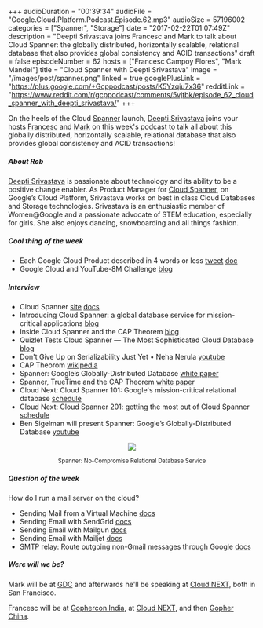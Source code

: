 +++
audioDuration = "00:39:34"
audioFile = "Google.Cloud.Platform.Podcast.Episode.62.mp3"
audioSize = 57196002
categories = ["Spanner", "Storage"]
date = "2017-02-22T01:07:49Z"
description = "Deepti Srivastava joins Francesc and Mark to talk about Cloud Spanner: the globally distributed, horizontally scalable, relational database that also provides global consistency and ACID transactions"
draft = false
episodeNumber = 62
hosts = ["Francesc Campoy Flores", "Mark Mandel"]
title = "Cloud Spanner with Deepti Srivastava"
image = "/images/post/spanner.png"
linked = true
googlePlusLink = "https://plus.google.com/+Gcppodcast/posts/K5Yzqiu7x36"
redditLink = "https://www.reddit.com/r/gcppodcast/comments/5vjtbk/episode_62_cloud_spanner_with_deepti_srivastava/"
+++

On the heels of the Cloud [Spanner](https://cloudplatform.googleblog.com/2017/02/introducing-Cloud-Spanner-a-global-database-service-for-mission-critical-applications.html) 
launch, [Deepti Srivastava](https://twitter.com/TheDeepti) joins your hosts [Francesc](https://twitter.com/francesc) and [Mark](https://twitter.com/Neurotic)
on this week's podcast to talk all about this globally distributed, horizontally scalable, relational database that also provides global consistency
and ACID transactions!

<!--more-->

##### About Rob

[Deepti Srivastava](https://twitter.com/TheDeepti) is passionate about technology and its ability to be a positive change enabler. 
As Product Manager for [Cloud Spanner](https://cloud.google.com/spanner/), on Google’s Cloud Platform, Srivastava works on best in class 
Cloud Databases and Storage technologies. Srivastava is an enthusiastic member of Women@Google and a 
passionate advocate of STEM education, especially for girls. She also enjoys dancing, snowboarding and all things fashion.

##### Cool thing of the week

- Each Google Cloud Product described in 4 words or less [tweet](https://twitter.com/gregsramblings/status/832223967096090624) [doc](https://docs.google.com/spreadsheets/d/1yf4hTH6J7qLiP5TLtykqWwJpj-XS3DNObchMdeDVJlE/edit) 
- Google Cloud and YouTube-8M Challenge [blog](https://cloud.google.com/blog/big-data/2017/02/google-cloud-and-youtube-8m-challenge-predict-youtube-video-tags-for-a-chance-to-win-up-to-30k)

##### Interview

- Cloud Spanner [site](https://cloud.google.com/spanner/) [docs](https://cloud.google.com/spanner/docs/)
- Introducing Cloud Spanner: a global database service for mission-critical applications [blog](https://cloudplatform.googleblog.com/2017/02/introducing-Cloud-Spanner-a-global-database-service-for-mission-critical-applications.html)
- Inside Cloud Spanner and the CAP Theorem [blog](https://cloudplatform.googleblog.com/2017/02/inside-Cloud-Spanner-and-the-CAP-Theorem.html)
- Quizlet Tests Cloud Spanner — The Most Sophisticated Cloud Database [blog](https://quizlet.com/blog/quizlet-cloud-spanner)
- Don't Give Up on Serializability Just Yet • Neha Nerula [youtube](https://www.youtube.com/watch?v=utl3RyJE5SI)
- CAP Theorom [wikipedia](https://en.wikipedia.org/wiki/CAP_theorem)
- Spanner: Google’s Globally-Distributed Database [white paper](https://research.google.com/archive/spanner.html)
- Spanner, TrueTime and the CAP Theorem [white paper](https://research.google.com/pubs/pub45855.html)
- Cloud Next: Cloud Spanner 101: Google's mission-critical relational database [schedule](https://cloudnext.withgoogle.com/schedule#target=cloud-spanner-101-googles-mission-critical-relational-database-c06ae372-7b21-4e2c-b3cd-ca6625e87aa9)
- Cloud Next: Cloud Spanner 201: getting the most out of Cloud Spanner [schedule](https://cloudnext.withgoogle.com/schedule#target=cloud-spanner-201-getting-the-most-out-of-cloud-spanner-4cba186f-e62e-4d11-8073-a84cb0f75936)
- Ben Sigelman will present Spanner: Google’s Globally-Distributed Database [youtube](https://www.youtube.com/watch?v=mYV6_OaZeEs#) 

<div style="text-align: center">
  <img src="/images/post/spanner.png" style="margin: auto;">
  <p><small>Spanner: No-Compromise Relational Database Service</small></p>
</div>

##### Question of the week

How do I run a mail server on the cloud?

- Sending Mail from a Virtual Machine [docs](https://cloud.google.com/compute/docs/tutorials/sending-mail/)
- Sending Email with SendGrid [docs](https://cloud.google.com/compute/docs/tutorials/sending-mail/using-sendgrid)
- Sending Email with Mailgun [docs](https://cloud.google.com/compute/docs/tutorials/sending-mail/using-mailgun)
- Sending Email with Mailjet [docs](https://cloud.google.com/compute/docs/tutorials/sending-mail/using-mailjet)
- SMTP relay: Route outgoing non-Gmail messages through Google [docs](https://support.google.com/a/answer/2956491)

##### Were will we be?

Mark will be at [GDC](http://www.gdconf.com/) and afterwards he'll be speaking at
[Cloud NEXT](https://cloudnext.withgoogle.com/schedule#target=building-massive-online-worlds-with-spatialos-and-google-cloud-platform-0cb0ec52-b735-4403-9fc5-071f1759dd1c), both in San Francisco.

Francesc will be at [Gophercon India](http://www.gophercon.in), 
at [Cloud NEXT](https://cloudnext.withgoogle.com/schedule#target=google-cloud-endpoints-serving-your-api-to-the-world-8eaeb271-f0ea-4638-af94-16c0b2b80bf6),
and then [Gopher China](http://gopherchina.org/).